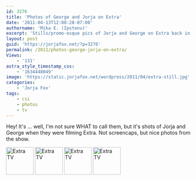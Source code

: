 ```yaml
---
id: 3276
title: 'Photos of George and Jorja on Extra'
date: '2011-04-13T12:08:28-07:00'
authorname: 'Mika E. (Ipstenu)'
excerpt: 'Stills/promo-esque pics of Jorja and George on Extra back in March!'
layout: post
guid: 'https://jorjafox.net/?p=3276'
permalink: /2011/photos-george-jorja-on-extra/
Views:
    - '131'
astra_style_timestamp_css:
    - '1634448049'
image: 'https://static.jorjafox.net/wordpress/2011/04/extra-still.jpg'
categories:
    - 'Jorja Fox'
tags:
    - csi
    - photos
    - tv
---
```


Hey! It's ... well, I'm not sure WHAT to call them, but it's shots of Jorja and George when they were filming Extra.  Not screencaps, but nice photos from the show.

<a href="/gallery/tv/talkshow/20110321-extra/00165284_000003.jpg" title="Extra TV"><img src="/gallery/zp-core/i.php?a=tv/talkshow/20110321-extra&amp;i=00165284_000003.jpg&amp;s=75&amp;cw=75&amp;ch=75&amp;q=50&amp;t=1&amp;wmk=!" width="75" height="75" alt="Extra TV" class="zenphoto" /></a> <a href="/gallery/tv/talkshow/20110321-extra/00165284_000004.jpg" title="Extra TV"><img src="/gallery/zp-core/i.php?a=tv/talkshow/20110321-extra&amp;i=00165284_000004.jpg&amp;s=75&amp;cw=75&amp;ch=75&amp;q=50&amp;t=1&amp;wmk=!" width="75" height="75" alt="Extra TV"  class="zenphoto" /></a> <a href="/gallery/tv/talkshow/20110321-extra/00165284_000006.jpg" title="Extra TV"><img src="/gallery/zp-core/i.php?a=tv/talkshow/20110321-extra&amp;i=00165284_000006.jpg&amp;s=75&amp;cw=75&amp;ch=75&amp;q=50&amp;t=1&amp;wmk=!" width="75" height="75" alt="Extra TV"  class="zenphoto" /></a> <a href="/gallery/tv/talkshow/20110321-extra/00165284_000007.jpg" title="Extra TV"><img src="/gallery/zp-core/i.php?a=tv/talkshow/20110321-extra&amp;i=00165284_000007.jpg&amp;s=75&amp;cw=75&amp;ch=75&amp;q=50&amp;t=1&amp;wmk=!" width="75" height="75" alt="Extra TV"  class="zenphoto" /></a>

